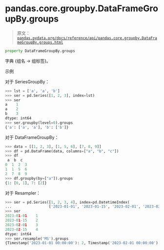 # pandas.core.groupby.DataFrameGroupBy.groups

> 原文：[`pandas.pydata.org/docs/reference/api/pandas.core.groupby.DataFrameGroupBy.groups.html`](https://pandas.pydata.org/docs/reference/api/pandas.core.groupby.DataFrameGroupBy.groups.html)

```py
property DataFrameGroupBy.groups
```

字典 {组名 -> 组标签}。

示例

对于 SeriesGroupBy：

```py
>>> lst = ['a', 'a', 'b']
>>> ser = pd.Series([1, 2, 3], index=lst)
>>> ser
a    1
a    2
b    3
dtype: int64
>>> ser.groupby(level=0).groups
{'a': ['a', 'a'], 'b': ['b']} 
```

对于 DataFrameGroupBy：

```py
>>> data = [[1, 2, 3], [1, 5, 6], [7, 8, 9]]
>>> df = pd.DataFrame(data, columns=["a", "b", "c"])
>>> df
 a  b  c
0  1  2  3
1  1  5  6
2  7  8  9
>>> df.groupby(by=["a"]).groups
{1: [0, 1], 7: [2]} 
```

对于 Resampler：

```py
>>> ser = pd.Series([1, 2, 3, 4], index=pd.DatetimeIndex(
...                 ['2023-01-01', '2023-01-15', '2023-02-01', '2023-02-15']))
>>> ser
2023-01-01    1
2023-01-15    2
2023-02-01    3
2023-02-15    4
dtype: int64
>>> ser.resample('MS').groups
{Timestamp('2023-01-01 00:00:00'): 2, Timestamp('2023-02-01 00:00:00'): 4} 
```
